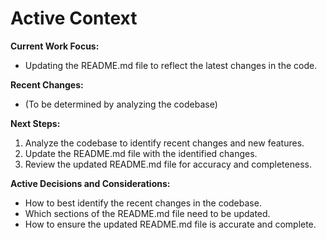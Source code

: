 # Active Context

**Current Work Focus:**

-   Updating the README.md file to reflect the latest changes in the code.

**Recent Changes:**

-   (To be determined by analyzing the codebase)

**Next Steps:**

1.  Analyze the codebase to identify recent changes and new features.
2.  Update the README.md file with the identified changes.
3.  Review the updated README.md file for accuracy and completeness.

**Active Decisions and Considerations:**

-   How to best identify the recent changes in the codebase.
-   Which sections of the README.md file need to be updated.
-   How to ensure the updated README.md file is accurate and complete.
